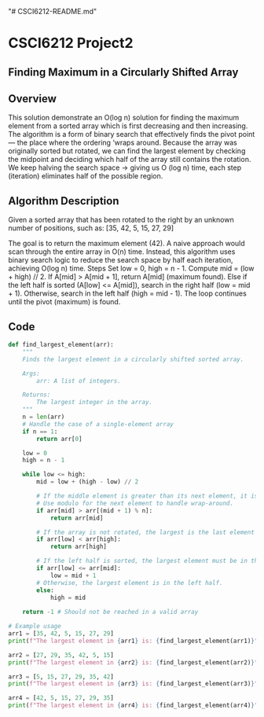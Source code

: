 "# CSCI6212-README.md"
# CSCI6212 Project2

## Finding Maximum in a Circularly Shifted Array
## Overview

This solution demonstrate an O(log n) solution for finding the maximum element from a sorted array which is first decreasing and then increasing. The algorithm is a form of binary search that effectively finds the pivot point — the place where the ordering ‘wraps around. Because the array was originally sorted but rotated, we can find the largest element by checking the midpoint and deciding which half of the array still contains the rotation.
We keep halving the search space → giving us O (log n) time, each step (iteration) eliminates half of the possible region.

## Algorithm Description
Given a sorted array that has been rotated to the right by an unknown number of positions, such as:
[35, 42, 5, 15, 27, 29]

The goal is to return the maximum element (42).
A naive approach would scan through the entire array in O(n) time.
Instead, this algorithm uses binary search logic to reduce the search space by half each iteration, achieving O(log n) time.
Steps
Set low = 0, high = n - 1.
Compute mid = (low + high) // 2.
If A[mid] > A[mid + 1], return A[mid] (maximum found).
Else if the left half is sorted (A[low] <= A[mid]), search in the right half (low = mid + 1).
Otherwise, search in the left half (high = mid - 1).
The loop continues until the pivot (maximum) is found.

## Code 
```python
def find_largest_element(arr):
    """
    Finds the largest element in a circularly shifted sorted array.

    Args:
        arr: A list of integers.

    Returns:
        The largest integer in the array.
    """
    n = len(arr)
    # Handle the case of a single-element array
    if n == 1:
        return arr[0]

    low = 0
    high = n - 1

    while low <= high:
        mid = low + (high - low) // 2

        # If the middle element is greater than its next element, it is the largest.
        # Use modulo for the next element to handle wrap-around.
        if arr[mid] > arr[(mid + 1) % n]:
            return arr[mid]

        # If the array is not rotated, the largest is the last element
        if arr[low] < arr[high]:
            return arr[high]

        # If the left half is sorted, the largest element must be in the right half.
        if arr[low] <= arr[mid]:
            low = mid + 1
        # Otherwise, the largest element is in the left half.
        else:
            high = mid
    
    return -1 # Should not be reached in a valid array

# Example usage
arr1 = [35, 42, 5, 15, 27, 29]
print(f"The largest element in {arr1} is: {find_largest_element(arr1)}")

arr2 = [27, 29, 35, 42, 5, 15]
print(f"The largest element in {arr2} is: {find_largest_element(arr2)}")

arr3 = [5, 15, 27, 29, 35, 42]
print(f"The largest element in {arr3} is: {find_largest_element(arr3)}")

arr4 = [42, 5, 15, 27, 29, 35]
print(f"The largest element in {arr4} is: {find_largest_element(arr4)}")

